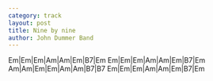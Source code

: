 ```yaml
---
category: track
layout: post
title: Nine by nine
author: John Dummer Band
---
```


<canvas class="chords"  markdown="0">Em|Em|Em|Am|Am|Em|B7|Em
Em|Em|Em|Am|Am|Em|B7|Em
Am|Am|Em|Em|Am|Am|B7|B7
Em|Em|Em|Am|Am|Em|B7|Em</canvas>





